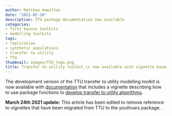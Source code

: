 ```yaml
---
author: Matthew Hamilton
date: "2021-02-26"
description: TTU package documentation now available
categories:
- first bounce toolkits
- modelling toolkits
tags:
- replication
- synthetic populations
- transfer to utility
- TTU
thumbnail: images/TTU_logo.png
title: Transfer to utility toolkit is now available with vignette based documentation
---
```


The development version of the TTU transfer to utility modelling toolkit is now available with [documentation](https://ready4-dev.github.io/TTU/index.html) that includes a vignette describing how to use package functions to [develop transfer to utility algorithms](https://ready4-dev.github.io/TTU/articles/Model_TTU.html). 

**March 24th 2021 update:** This article has been edited to remove reference to vignettes that have been migrated from TTU to the youthvars package.





